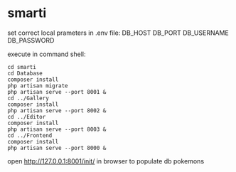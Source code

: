 # smarti

set correct local prameters in .env file:
DB_HOST
DB_PORT
DB_USERNAME
DB_PASSWORD


execute in command shell:
```
cd smarti
cd Database
composer install
php artisan migrate
php artisan serve --port 8001 &
cd ../Gallery
composer install
php artisan serve --port 8002 &
cd ../Editor
composer install
php artisan serve --port 8003 &
cd ../Frontend
composer install
php artisan serve --port 8000 &
```

open http://127.0.0.1:8001/init/ in browser to populate db pokemons

